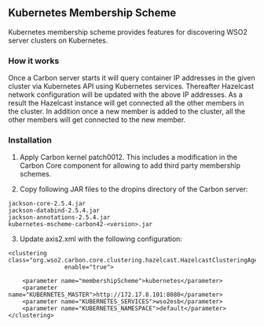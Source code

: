 ## Kubernetes Membership Scheme

Kubernetes membership scheme provides features for discovering WSO2 server clusters on Kubernetes.

### How it works
Once a Carbon server starts it will query container IP addresses in the given cluster via Kubernetes API using Kubernetes services. Thereafter Hazelcast network configuration will be updated with the above IP addresses. As a result the Hazelcast instance will get connected all the other members in the cluster. In addition once a new member is added to the cluster, all the other members will get connected to the new member.

### Installation

1. Apply Carbon kernel patch0012. This includes a modification in the Carbon Core component for
allowing to add third party membership schemes.

2. Copy following JAR files to the dropins directory of the Carbon server:

```
jackson-core-2.5.4.jar
jackson-databind-2.5.4.jar
jackson-annotations-2.5.4.jar
kubernetes-mscheme-carbon42-<version>.jar
```

3. Update axis2.xml with the following configuration:

```
<clustering class="org.wso2.carbon.core.clustering.hazelcast.HazelcastClusteringAgent"
                enable="true">

    <parameter name="membershipScheme">kubernetes</parameter>
    <parameter name="KUBERNETES_MASTER">http://172.17.8.101:8080</parameter>
    <parameter name="KUBERNETES_SERVICES">wso2esb</parameter>
    <parameter name="KUBERNETES_NAMESPACE">default</parameter>
</clustering>
```

